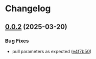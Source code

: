 # Changelog

## [0.0.2](https://github.com/imnotjames/axis-acap-metrics/compare/v0.0.1...v0.0.2) (2025-03-20)


### Bug Fixes

* pull parameters as expected ([e4f7b50](https://github.com/imnotjames/axis-acap-metrics/commit/e4f7b50f9573609a870bc0e4075ed100a3898e92))
